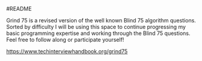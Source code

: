 #README

Grind 75 is a revised version of the well known Blind 75 algorithm questions.
Sorted by difficulty I will be using this space to continue progressing my basic programming expertise and working through the Blind 75 questions. 
Feel free to follow along or participate yourself!

https://www.techinterviewhandbook.org/grind75